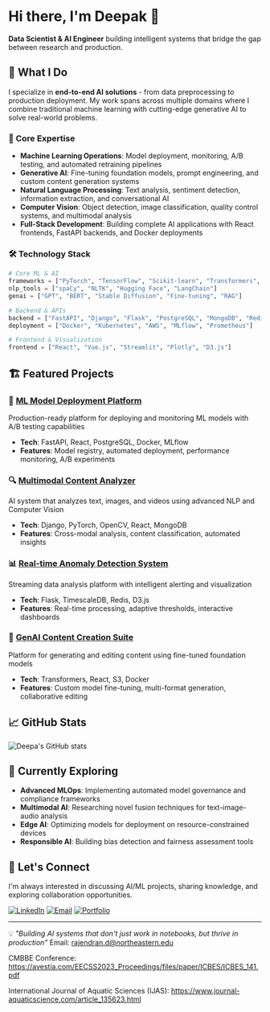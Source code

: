 # Hi there, I'm Deepak 👋

**Data Scientist & AI Engineer** building intelligent systems that bridge the gap between research and production.

## 🚀 What I Do

I specialize in **end-to-end AI solutions** - from data preprocessing to production deployment. My work spans across multiple domains where I combine traditional machine learning with cutting-edge generative AI to solve real-world problems.

### 🎯 Core Expertise
- **Machine Learning Operations**: Model deployment, monitoring, A/B testing, and automated retraining pipelines
- **Generative AI**: Fine-tuning foundation models, prompt engineering, and custom content generation systems  
- **Natural Language Processing**: Text analysis, sentiment detection, information extraction, and conversational AI
- **Computer Vision**: Object detection, image classification, quality control systems, and multimodal analysis
- **Full-Stack Development**: Building complete AI applications with React frontends, FastAPI backends, and Docker deployments

### 🛠️ Technology Stack
```python
# Core ML & AI
frameworks = ["PyTorch", "TensorFlow", "Scikit-learn", "Transformers", "OpenCV"]
nlp_tools = ["spaCy", "NLTK", "Hugging Face", "LangChain"]
genai = ["GPT", "BERT", "Stable Diffusion", "Fine-tuning", "RAG"]

# Backend & APIs  
backend = ["FastAPI", "Django", "Flask", "PostgreSQL", "MongoDB", "Redis"]
deployment = ["Docker", "Kubernetes", "AWS", "MLflow", "Prometheus"]

# Frontend & Visualization
frontend = ["React", "Vue.js", "Streamlit", "Plotly", "D3.js"]
```

## 🏗️ Featured Projects

### 🤖 [ML Model Deployment Platform](link-to-repo)
Production-ready platform for deploying and monitoring ML models with A/B testing capabilities
- **Tech**: FastAPI, React, PostgreSQL, Docker, MLflow
- **Features**: Model registry, automated deployment, performance monitoring, A/B experiments

### 🔍 [Multimodal Content Analyzer](link-to-repo)  
AI system that analyzes text, images, and videos using advanced NLP and Computer Vision
- **Tech**: Django, PyTorch, OpenCV, React, MongoDB
- **Features**: Cross-modal analysis, content classification, automated insights

### 📊 [Real-time Anomaly Detection System](link-to-repo)
Streaming data analysis platform with intelligent alerting and visualization
- **Tech**: Flask, TimescaleDB, Redis, D3.js
- **Features**: Real-time processing, adaptive thresholds, interactive dashboards

### 🎨 [GenAI Content Creation Suite](link-to-repo)
Platform for generating and editing content using fine-tuned foundation models
- **Tech**: Transformers, React, S3, Docker
- **Features**: Custom model fine-tuning, multi-format generation, collaborative editing

## 📈 GitHub Stats

![Deepa's GitHub stats](https://github-readme-stats.vercel.app/api?username=yourusername&show_icons=true&theme=dark)

## 🌱 Currently Exploring
- **Advanced MLOps**: Implementing automated model governance and compliance frameworks
- **Multimodal AI**: Researching novel fusion techniques for text-image-audio analysis  
- **Edge AI**: Optimizing models for deployment on resource-constrained devices
- **Responsible AI**: Building bias detection and fairness assessment tools

## 🤝 Let's Connect

I'm always interested in discussing AI/ML projects, sharing knowledge, and exploring collaboration opportunities.

[![LinkedIn](https://img.shields.io/badge/LinkedIn-0077B5?style=for-the-badge&logo=linkedin&logoColor=white)](your-linkedin-url)
[![Email](https://img.shields.io/badge/Email-D14836?style=for-the-badge&logo=gmail&logoColor=white)](mailto:your-email@example.com)
[![Portfolio](https://img.shields.io/badge/Portfolio-000000?style=for-the-badge&logo=About.me&logoColor=white)](your-portfolio-url)

---

💡 *"Building AI systems that don't just work in notebooks, but thrive in production"*
Email: [rajendran.d@northeastern.edu](url)

CMBBE Conference: https://avestia.com/EECSS2023_Proceedings/files/paper/ICBES/ICBES_141.pdf

International Journal of Aquatic Sciences (IJAS): https://www.journal-aquaticscience.com/article_135623.html
